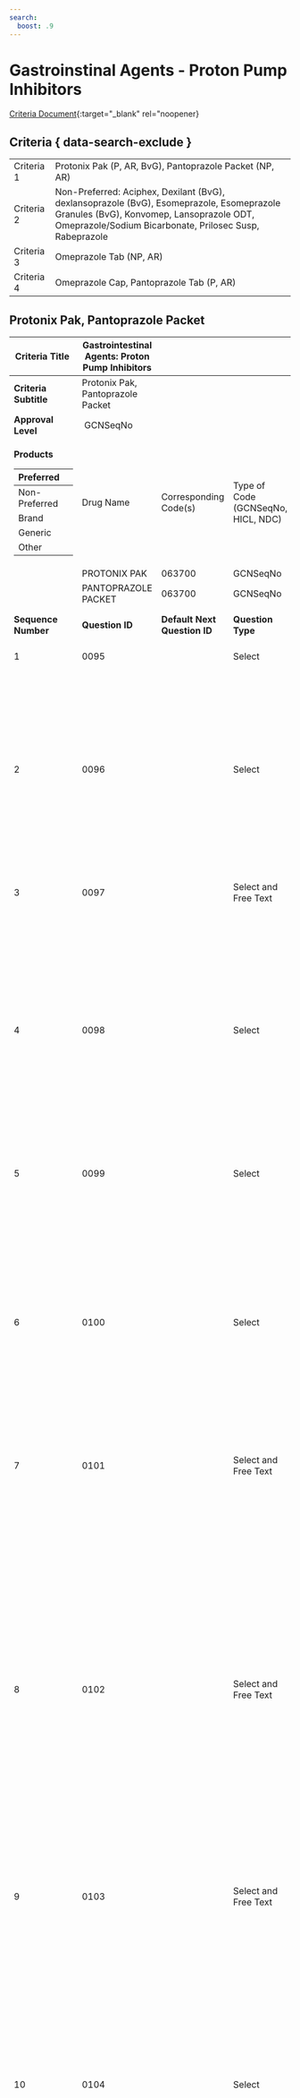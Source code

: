 ```yaml
---
search:
  boost: .9
---
```


# Gastroinstinal Agents - Proton Pump Inhibitors

[Criteria Document](https://mygainwell-my.sharepoint.com/:w:/g/personal/kaelyn_dobbins_gainwelltechnologies_com/EablvZtd5N9Fl1gDbh_BylkBmwQedxmb3nWTHFREOafmCA?e=Mu2UNp){:target="_blank" rel="noopener}

## Criteria { data-search-exclude }

|||
| ---------- | ----------------------------------------------------------------------------------------------------------------------------------------------------------------------------------------------- |
| Criteria 1 | Protonix Pak (P, AR, BvG), Pantoprazole Packet (NP, AR)                                                                                                                                         |
| Criteria 2 | Non-Preferred: Aciphex, Dexilant (BvG), dexlansoprazole (BvG), Esomeprazole, Esomeprazole Granules (BvG), Konvomep, Lansoprazole ODT, Omeprazole/Sodium Bicarbonate, Prilosec Susp, Rabeprazole |
| Criteria 3 | Omeprazole Tab (NP, AR)                                                                                                                                                                         |
| Criteria 4 | Omeprazole Cap, Pantoprazole Tab (P, AR)                                                                                                                                                        |

## Protonix Pak, Pantoprazole Packet

<table>
<thead>
<tr class="header">
<th><strong>Criteria Title</strong> </th>
<th>Gastrointestinal Agents: Proton Pump Inhibitors</th>
<th></th>
<th></th>
<th></th>
<th></th>
<th></th>
</tr>
</thead>
<tbody>
<tr class="odd">
<td><strong>Criteria Subtitle</strong> </td>
<td>Protonix Pak, Pantoprazole Packet</td>
<td></td>
<td></td>
<td></td>
<td></td>
<td></td>
</tr>
<tr class="even">
<td><strong>Approval Level</strong> </td>
<td> GCNSeqNo</td>
<td></td>
<td></td>
<td></td>
<td></td>
<td></td>
</tr>
<tr class="odd">
<td><p><strong>Products </strong> </p>
<table>
<thead>
<tr class="header">
<th>Preferred</th>
<th></th>
</tr>
</thead>
<tbody>
<tr class="odd">
<td>Non-Preferred</td>
<td></td>
</tr>
<tr class="even">
<td>Brand</td>
<td></td>
</tr>
<tr class="odd">
<td>Generic</td>
<td></td>
</tr>
<tr class="even">
<td>Other</td>
<td></td>
</tr>
</tbody>
</table></td>
<td>Drug Name  </td>
<td>Corresponding Code(s) </td>
<td>Type of Code (GCNSeqNo, HICL, NDC) </td>
<td></td>
<td></td>
<td></td>
</tr>
<tr class="even">
<td></td>
<td>PROTONIX PAK</td>
<td>063700</td>
<td>GCNSeqNo</td>
<td></td>
<td></td>
<td></td>
</tr>
<tr class="odd">
<td></td>
<td>PANTOPRAZOLE PACKET</td>
<td>063700</td>
<td>GCNSeqNo</td>
<td></td>
<td></td>
<td></td>
</tr>
<tr class="even">
<td><strong>Sequence Number</strong></td>
<td><strong>Question ID</strong></td>
<td><strong>Default Next Question ID</strong></td>
<td><strong>Question Type</strong></td>
<td><strong>Question Text</strong></td>
<td><strong>Choice Text</strong></td>
<td><strong>Next Question ID</strong></td>
</tr>
<tr class="odd">
<td>1</td>
<td>0095</td>
<td></td>
<td>Select</td>
<td>What product is being requested?</td>
<td>Brand Protonix Pak</td>
<td>0096</td>
</tr>
<tr class="even">
<td></td>
<td></td>
<td></td>
<td></td>
<td></td>
<td>Generic pantoprazole packet</td>
<td>0098</td>
</tr>
<tr class="odd">
<td></td>
<td></td>
<td></td>
<td></td>
<td></td>
<td>Other</td>
<td>1235</td>
</tr>
<tr class="even">
<td>2</td>
<td>0096</td>
<td></td>
<td>Select</td>
<td><p>Is the patient 6 years and older?</p>
<p>Please note: a PA is only required for patients 6 years and older.</p></td>
<td>Y</td>
<td>0097</td>
</tr>
<tr class="odd">
<td></td>
<td></td>
<td></td>
<td></td>
<td></td>
<td>N</td>
<td>1237</td>
</tr>
<tr class="even">
<td>3</td>
<td>0097</td>
<td></td>
<td>Select and Free Text</td>
<td><p>Is the patient unable to swallow a tablet and/or capsule formulation?</p>
<p>If yes, please submit documentation.</p></td>
<td>Y</td>
<td>END (Approve x 180 days)</td>
</tr>
<tr class="odd">
<td></td>
<td></td>
<td></td>
<td></td>
<td></td>
<td>N</td>
<td>1235</td>
</tr>
<tr class="even">
<td>4</td>
<td>0098</td>
<td></td>
<td>Select</td>
<td>Was the drug initiated in the hospital for the treatment of a condition such as a GI bleed or the presence of a gastrostomy and/or jejunostomy (G, GJ, J-tube)?</td>
<td>Y</td>
<td>END (Approve x 180 days)</td>
</tr>
<tr class="odd">
<td></td>
<td></td>
<td></td>
<td></td>
<td></td>
<td>N</td>
<td>0099</td>
</tr>
<tr class="even">
<td>5</td>
<td>0099</td>
<td></td>
<td>Select</td>
<td><p>Is the patient new to therapy (initial authorization request) or continuing therapy (re-authorization request)? </p>
<p> </p></td>
<td>New Start (initial authorization request</td>
<td>0100</td>
</tr>
<tr class="odd">
<td></td>
<td></td>
<td></td>
<td></td>
<td></td>
<td>Continuation (re-authorization request) </td>
<td>1234</td>
</tr>
<tr class="even">
<td>6</td>
<td>0100</td>
<td></td>
<td>Select</td>
<td>Is this request being prescribed in accordance with Food and Drug Administration (FDA) approved labeling?</td>
<td>Y</td>
<td>0101</td>
</tr>
<tr class="odd">
<td></td>
<td></td>
<td></td>
<td></td>
<td></td>
<td>N</td>
<td>1235</td>
</tr>
<tr class="even">
<td>7</td>
<td>0101</td>
<td></td>
<td>Select and Free Text</td>
<td><p>Has the patient had an inadequate clinical response of at least <span class="underline">30 days</span> with at least <span class="underline">two preferred</span> drugs?</p>
<p>If yes, please submit the medication trials and dates.</p></td>
<td>Y</td>
<td>0103</td>
</tr>
<tr class="odd">
<td></td>
<td></td>
<td></td>
<td></td>
<td></td>
<td>N</td>
<td>0102</td>
</tr>
<tr class="even">
<td>8</td>
<td>0102</td>
<td></td>
<td>Select and Free Text</td>
<td><p>Has the provider submitted documentation of medical necessity beyond convenience for why the patient cannot be changed to a preferred drug (i.e., allergies, drug-drug interactions, contraindications, or intolerances)?</p>
<p>If yes, please submit the medication name and reason for inability to use.</p></td>
<td>Y</td>
<td>0103</td>
</tr>
<tr class="odd">
<td></td>
<td></td>
<td></td>
<td></td>
<td></td>
<td>N</td>
<td>1236</td>
</tr>
<tr class="even">
<td>9</td>
<td>0103</td>
<td></td>
<td>Select and Free Text</td>
<td><p>Has the brand medication been attempted and failed or is the brand medication contraindicated? </p>
<p>If yes, please submit documentation.</p></td>
<td>Y</td>
<td>0104</td>
</tr>
<tr class="odd">
<td></td>
<td></td>
<td></td>
<td></td>
<td></td>
<td>N</td>
<td>1235</td>
</tr>
<tr class="even">
<td>10</td>
<td>0104</td>
<td></td>
<td>Select</td>
<td><p>Is the request for any of the following:</p>
<p>1) a nonsolid oral dosage formulation</p>
<p>2) a non-preferred extended release formulation</p>
<p>3) a non-preferred brand name that has a preferred generic product</p></td>
<td>Y</td>
<td>0105</td>
</tr>
<tr class="odd">
<td></td>
<td></td>
<td></td>
<td></td>
<td></td>
<td>N</td>
<td>0106</td>
</tr>
<tr class="even">
<td>11</td>
<td>0105</td>
<td></td>
<td>Select and Free Text</td>
<td>Has the provider submitted documentation of medical necessity for the requested product (i.e. medical reasons for why the patient cannot be changed to a solid oral dosage formulation, inadequate clinical response with a product’s immediate release formulation, or inadequate clinical response or allergy of two or more generic labelers)?</td>
<td>Y</td>
<td>0106</td>
</tr>
<tr class="odd">
<td></td>
<td></td>
<td></td>
<td></td>
<td></td>
<td>N</td>
<td>1235</td>
</tr>
<tr class="even">
<td>12</td>
<td>0106</td>
<td></td>
<td>Select</td>
<td>Is the patient 6 years and older?</td>
<td>Y</td>
<td>0107</td>
</tr>
<tr class="odd">
<td></td>
<td></td>
<td></td>
<td></td>
<td></td>
<td>N</td>
<td>1001</td>
</tr>
<tr class="even">
<td>13</td>
<td>0107</td>
<td></td>
<td>Select and Free Text</td>
<td><p>Is the patient unable to swallow a tablet and/or capsule formulation?</p>
<p>If yes, please submit documentation.</p></td>
<td>Y</td>
<td>1001</td>
</tr>
<tr class="odd">
<td></td>
<td></td>
<td></td>
<td></td>
<td></td>
<td>N</td>
<td>1235</td>
</tr>
<tr class="even">
<td>14</td>
<td>1001</td>
<td></td>
<td>Select  </td>
<td><p>Is the request for once daily or twice daily dosing?</p>
<p>     </p></td>
<td>Once Daily Dosing</td>
<td>END (Pending Manual Review)</td>
</tr>
<tr class="odd">
<td></td>
<td></td>
<td></td>
<td></td>
<td></td>
<td>Twice Daily Dosing</td>
<td>1002</td>
</tr>
<tr class="even">
<td></td>
<td></td>
<td></td>
<td></td>
<td></td>
<td>Other</td>
<td>1235</td>
</tr>
<tr class="odd">
<td>15</td>
<td>1002</td>
<td></td>
<td>Select</td>
<td>Does the patient have a diagnosis of H. Pylori?</td>
<td>Y</td>
<td>1003</td>
</tr>
<tr class="even">
<td></td>
<td></td>
<td></td>
<td></td>
<td></td>
<td>N</td>
<td>1004</td>
</tr>
<tr class="odd">
<td>16</td>
<td>1003</td>
<td></td>
<td>Select and Free Text</td>
<td><p>Has the provider submitted documentation of the H. Pylori diagnosis?</p>
<p>If yes, please submit documentation.</p></td>
<td>Y</td>
<td>END (Pending Manual Review)</td>
</tr>
<tr class="even">
<td></td>
<td></td>
<td></td>
<td></td>
<td></td>
<td>N</td>
<td>1235</td>
</tr>
<tr class="odd">
<td>17</td>
<td>1004</td>
<td></td>
<td>Select</td>
<td>What is the patient’s diagnosis?</td>
<td>Carcinoma of GI Tract</td>
<td>1005</td>
</tr>
<tr class="even">
<td></td>
<td></td>
<td></td>
<td></td>
<td></td>
<td>COPD</td>
<td>1005</td>
</tr>
<tr class="odd">
<td></td>
<td></td>
<td></td>
<td></td>
<td></td>
<td>Crest Syndrome</td>
<td>1005</td>
</tr>
<tr class="even">
<td></td>
<td></td>
<td></td>
<td></td>
<td></td>
<td>Dyspepsia</td>
<td>1005</td>
</tr>
<tr class="odd">
<td></td>
<td></td>
<td></td>
<td></td>
<td></td>
<td>Esophageal Varices</td>
<td>1005</td>
</tr>
<tr class="even">
<td></td>
<td></td>
<td></td>
<td></td>
<td></td>
<td>Gastritis</td>
<td>1005</td>
</tr>
<tr class="odd">
<td></td>
<td></td>
<td></td>
<td></td>
<td></td>
<td>Gastroparesis</td>
<td>1005</td>
</tr>
<tr class="even">
<td></td>
<td></td>
<td></td>
<td></td>
<td></td>
<td>Scleroderma</td>
<td>1005</td>
</tr>
<tr class="odd">
<td></td>
<td></td>
<td></td>
<td></td>
<td></td>
<td>Symptomatic uncomplicated Barret’s Esophagus</td>
<td>1005</td>
</tr>
<tr class="even">
<td></td>
<td></td>
<td></td>
<td></td>
<td></td>
<td>Systemic Mastocytosis</td>
<td>1005</td>
</tr>
<tr class="odd">
<td></td>
<td></td>
<td></td>
<td></td>
<td></td>
<td>Zollinger Ellison Syndrome</td>
<td>1005</td>
</tr>
<tr class="even">
<td></td>
<td></td>
<td></td>
<td></td>
<td></td>
<td>Other</td>
<td>1005</td>
</tr>
<tr class="odd">
<td>18</td>
<td>1005</td>
<td></td>
<td>Select and Free Text</td>
<td><p>Has the provider submitted documentation of the patient’s diagnosis?</p>
<p>If yes, please submit documentation.</p></td>
<td>Y</td>
<td>1006</td>
</tr>
<tr class="even">
<td></td>
<td></td>
<td></td>
<td></td>
<td></td>
<td>N</td>
<td>1235</td>
</tr>
<tr class="odd">
<td>19</td>
<td>1006</td>
<td></td>
<td>Select and Free Text</td>
<td><p>Has the patient failed once daily dosing of the requested drug?</p>
<p>If yes, please submit documentation.</p></td>
<td>Y</td>
<td>END (Pending Manual Review)</td>
</tr>
<tr class="even">
<td></td>
<td></td>
<td></td>
<td></td>
<td></td>
<td>N</td>
<td>1235</td>
</tr>
<tr class="odd">
<td>20</td>
<td>1234</td>
<td></td>
<td>Select and Free Text</td>
<td>Has the provider submitted documentation of the patient’s clinical response to treatment and ongoing safety monitoring?</td>
<td>Y</td>
<td>END (Pending Manual Review)</td>
</tr>
<tr class="even">
<td></td>
<td></td>
<td></td>
<td></td>
<td></td>
<td>N</td>
<td>1235</td>
</tr>
<tr class="odd">
<td>21</td>
<td>1235</td>
<td></td>
<td>Free Text</td>
<td>Please provide the rationale for the medication being requested.</td>
<td>END (Pending Manual Review)</td>
<td></td>
</tr>
<tr class="even">
<td>22</td>
<td>1236</td>
<td></td>
<td>Free Text</td>
<td>Please explain the reason(s) why the patient is unable to use medications not requiring prior approval.</td>
<td>END (Pending Manual Review)</td>
<td></td>
</tr>
<tr class="odd">
<td>23</td>
<td>1237</td>
<td></td>
<td>Free Text</td>
<td>A PA is not required for those younger than 6 years of age.</td>
<td>END (Pending Manual Review)</td>
<td></td>
</tr>
</tbody>
</table>

LENGTH OF AUTHORIZATIONS: Dependent on diagnosis

|||
| ------------------ | --------- |
| **Last Approved ** | 8/11/2023 |
| **Other**          |           |

## Non-Preferred Products

<table>
<thead>
<tr class="header">
<th><strong>Criteria Title</strong> </th>
<th>Gastrointestinal Agents: Proton Pump Inhibitors</th>
<th></th>
<th></th>
<th></th>
<th></th>
<th></th>
</tr>
</thead>
<tbody>
<tr class="odd">
<td><strong>Criteria Subtitle</strong> </td>
<td>Non-Preferred Products</td>
<td></td>
<td></td>
<td></td>
<td></td>
<td></td>
</tr>
<tr class="even">
<td><strong>Approval Level</strong> </td>
<td> GCNSeqNo</td>
<td></td>
<td></td>
<td></td>
<td></td>
<td></td>
</tr>
<tr class="odd">
<td><p><strong>Products </strong> </p>
<table>
<thead>
<tr class="header">
<th>Preferred</th>
<th></th>
</tr>
</thead>
<tbody>
<tr class="odd">
<td>Non-Preferred</td>
<td>X</td>
</tr>
<tr class="even">
<td>Brand</td>
<td></td>
</tr>
<tr class="odd">
<td>Generic</td>
<td></td>
</tr>
<tr class="even">
<td>Other</td>
<td></td>
</tr>
</tbody>
</table></td>
<td>Drug Name  </td>
<td>Corresponding Code(s) </td>
<td>Type of Code (GCNSeqNo, HICL, NDC) </td>
<td></td>
<td></td>
<td></td>
</tr>
<tr class="even">
<td></td>
<td>ACIPHEX</td>
<td>040941</td>
<td>GCNSeqNo</td>
<td></td>
<td></td>
<td></td>
</tr>
<tr class="odd">
<td></td>
<td>DEXILANT</td>
<td>064793</td>
<td>GCNSeqNo</td>
<td></td>
<td></td>
<td></td>
</tr>
<tr class="even">
<td></td>
<td>DEXILANT</td>
<td>064794</td>
<td>GCNSeqNo</td>
<td></td>
<td></td>
<td></td>
</tr>
<tr class="odd">
<td></td>
<td>DEXLANSOPRAZOLE DR 30 MG CAP</td>
<td>064793</td>
<td>GCNSeqNo</td>
<td></td>
<td></td>
<td></td>
</tr>
<tr class="even">
<td></td>
<td>DEXLANSOPRAZOLE DR 60 MG CAP</td>
<td>064794</td>
<td>GCNSeqNo</td>
<td></td>
<td></td>
<td></td>
</tr>
<tr class="odd">
<td></td>
<td>ESOMPERAZOLE</td>
<td>046649</td>
<td>GCNSeqNo</td>
<td></td>
<td></td>
<td></td>
</tr>
<tr class="even">
<td></td>
<td>ESOMEPRAZOLE</td>
<td>047525</td>
<td>GCNSeqNo</td>
<td></td>
<td></td>
<td></td>
</tr>
<tr class="odd">
<td></td>
<td>ESOMEPRAZOLE</td>
<td>047526</td>
<td>GCNSeqNo</td>
<td></td>
<td></td>
<td></td>
</tr>
<tr class="even">
<td></td>
<td>ESOMEPRAZOLE GRANULES</td>
<td>062245</td>
<td>GCNSeqNo</td>
<td></td>
<td></td>
<td></td>
</tr>
<tr class="odd">
<td></td>
<td>ESOMEPRAZOLE GRANULES</td>
<td>062246</td>
<td>GCNSeqNo</td>
<td></td>
<td></td>
<td></td>
</tr>
<tr class="even">
<td></td>
<td>ESOMEPRAZOLE GRANULES</td>
<td>063668</td>
<td>GCNSeqNo</td>
<td></td>
<td></td>
<td></td>
</tr>
<tr class="odd">
<td></td>
<td>KONVOMEP</td>
<td>083784</td>
<td>GCNSeqNo</td>
<td></td>
<td></td>
<td></td>
</tr>
<tr class="even">
<td></td>
<td>LANSOPRAZOLE ODT</td>
<td>051653</td>
<td>GCNSeqNo</td>
<td></td>
<td></td>
<td></td>
</tr>
<tr class="odd">
<td></td>
<td>LANSOPRAZOLE ODT</td>
<td>051654</td>
<td>GCNSeqNo</td>
<td></td>
<td></td>
<td></td>
</tr>
<tr class="even">
<td></td>
<td>OMEPRAZOLE/SODIUM BICARBONATE</td>
<td>060471</td>
<td>GCNSeqNo</td>
<td></td>
<td></td>
<td></td>
</tr>
<tr class="odd">
<td></td>
<td>OMEPRAZOLE/SODIUM BICARBONATE</td>
<td>060472</td>
<td>GCNSeqNo</td>
<td></td>
<td></td>
<td></td>
</tr>
<tr class="even">
<td></td>
<td>OMEPRAZOLE/SODIUM BICARBONATE</td>
<td>060473</td>
<td>GCNSeqNo</td>
<td></td>
<td></td>
<td></td>
</tr>
<tr class="odd">
<td></td>
<td>OMEPRAZOLE/SODIUM BICARBONATE</td>
<td>060474</td>
<td>GCNSeqNo</td>
<td></td>
<td></td>
<td></td>
</tr>
<tr class="even">
<td></td>
<td>PRILOSEC SUSP</td>
<td>064774</td>
<td>GCNSeqNo</td>
<td></td>
<td></td>
<td></td>
</tr>
<tr class="odd">
<td></td>
<td>PRILOSEC SUSP</td>
<td>064775</td>
<td>GCNSeqNo</td>
<td></td>
<td></td>
<td></td>
</tr>
<tr class="even">
<td></td>
<td>RABEPRAZOLE</td>
<td>040941</td>
<td>GCNSeqNo</td>
<td></td>
<td></td>
<td></td>
</tr>
<tr class="odd">
<td><strong>Sequence Number</strong></td>
<td><strong>Question ID</strong></td>
<td><strong>Default Next Question ID</strong></td>
<td><strong>Question Type</strong></td>
<td><strong>Question Text</strong></td>
<td><strong>Choice Text</strong></td>
<td><strong>Next Question ID</strong></td>
</tr>
<tr class="even">
<td>1</td>
<td>0098</td>
<td></td>
<td>Select</td>
<td>Was the drug being requested initiated in the hospital for the treatment of a condition such as a GI bleed or the presence of a gastrostomy and/or jejunostomy (G, GJ, J-tube)?</td>
<td>Y</td>
<td>END (Approve x 180 days)</td>
</tr>
<tr class="odd">
<td></td>
<td></td>
<td></td>
<td></td>
<td></td>
<td>N</td>
<td>0099</td>
</tr>
<tr class="even">
<td>2</td>
<td>0099</td>
<td></td>
<td>Select</td>
<td><p>Is the patient new to therapy (initial authorization request) or continuing therapy (re-authorization request)? </p>
<p> </p></td>
<td>New Start (initial authorization request</td>
<td>0100</td>
</tr>
<tr class="odd">
<td></td>
<td></td>
<td></td>
<td></td>
<td></td>
<td>Continuation (re-authorization request) </td>
<td>1234</td>
</tr>
<tr class="even">
<td>3</td>
<td>0100</td>
<td></td>
<td>Select</td>
<td>Is this request being prescribed in accordance with Food and Drug Administration (FDA) approved labeling?</td>
<td>Y</td>
<td>0101</td>
</tr>
<tr class="odd">
<td></td>
<td></td>
<td></td>
<td></td>
<td></td>
<td>N</td>
<td>1235</td>
</tr>
<tr class="even">
<td>4</td>
<td>0101</td>
<td></td>
<td>Select and Free Text</td>
<td><p>Has the patient had an inadequate clinical response of at least <span class="underline">30 days</span> with at least <span class="underline">two preferred</span> drugs?</p>
<p>If yes, please submit the medication trials and dates.</p></td>
<td>Y</td>
<td>0103</td>
</tr>
<tr class="odd">
<td></td>
<td></td>
<td></td>
<td></td>
<td></td>
<td>N</td>
<td>0102</td>
</tr>
<tr class="even">
<td>5</td>
<td>0102</td>
<td></td>
<td>Select and Free Text</td>
<td><p>Has the provider submitted documentation of medical necessity beyond convenience for why the patient cannot be changed to a preferred drug (i.e., allergies, drug-drug interactions, contraindications, or intolerances)?</p>
<p>If yes, please submit the medication name and reason for inability to use.</p></td>
<td>Y</td>
<td>0103</td>
</tr>
<tr class="odd">
<td></td>
<td></td>
<td></td>
<td></td>
<td></td>
<td>N</td>
<td>1236</td>
</tr>
<tr class="even">
<td>6</td>
<td>0103</td>
<td></td>
<td>Select</td>
<td><p>Is the request for any of the following:</p>
<p>1) a nonsolid oral dosage formulation</p>
<p>2) a non-preferred extended release formulation</p>
<p>3) a non-preferred brand name that has a preferred generic product</p></td>
<td>Y</td>
<td>0104</td>
</tr>
<tr class="odd">
<td></td>
<td></td>
<td></td>
<td></td>
<td></td>
<td>N</td>
<td>0105</td>
</tr>
<tr class="even">
<td>7</td>
<td>0104</td>
<td></td>
<td>Select and Free Text</td>
<td>Has the provider submitted documentation of medical necessity for the requested product (i.e. medical reasons for why the patient cannot be changed to a solid oral dosage formulation, inadequate clinical response with a product’s immediate release formulation, or inadequate clinical response or allergy of two or more generic labelers)?</td>
<td>Y</td>
<td>0105</td>
</tr>
<tr class="odd">
<td></td>
<td></td>
<td></td>
<td></td>
<td></td>
<td>N</td>
<td>1235</td>
</tr>
<tr class="even">
<td>8</td>
<td>0105</td>
<td></td>
<td>Select</td>
<td><p>Is the request for any of the following products:</p>
<p>Brand Dexilant, generic dexlansoprazole, or generic esomeprazole granules?</p></td>
<td>Y</td>
<td>0106</td>
</tr>
<tr class="odd">
<td></td>
<td></td>
<td></td>
<td></td>
<td></td>
<td>N</td>
<td>1001</td>
</tr>
<tr class="even">
<td>9</td>
<td>0106</td>
<td></td>
<td>Select</td>
<td>Which drug is being requested?</td>
<td>Brand Dexilant</td>
<td>1001</td>
</tr>
<tr class="odd">
<td></td>
<td></td>
<td></td>
<td></td>
<td></td>
<td>Generic dexlansoprazole</td>
<td>0107</td>
</tr>
<tr class="even">
<td></td>
<td></td>
<td></td>
<td></td>
<td></td>
<td>Generic esomeprazole granules</td>
<td>0107</td>
</tr>
<tr class="odd">
<td></td>
<td></td>
<td></td>
<td></td>
<td></td>
<td>Other</td>
<td>1235</td>
</tr>
<tr class="even">
<td>10</td>
<td>0107</td>
<td></td>
<td>Select and Free Text</td>
<td><p>Has the brand medication been attempted and failed or is the brand medication contraindicated? </p>
<p>If yes, please submit documentation.</p></td>
<td>Y</td>
<td>1001</td>
</tr>
<tr class="odd">
<td></td>
<td></td>
<td></td>
<td></td>
<td></td>
<td>N</td>
<td>1235</td>
</tr>
<tr class="even">
<td>11</td>
<td>1001</td>
<td></td>
<td>Select  </td>
<td><p>Is the request for once daily or twice daily dosing?</p>
<p>     </p></td>
<td>Once Daily Dosing</td>
<td>END (Approve x 180 days)</td>
</tr>
<tr class="odd">
<td></td>
<td></td>
<td></td>
<td></td>
<td></td>
<td>Twice Daily Dosing</td>
<td>1002</td>
</tr>
<tr class="even">
<td></td>
<td></td>
<td></td>
<td></td>
<td></td>
<td>Other</td>
<td>1235</td>
</tr>
<tr class="odd">
<td>12</td>
<td>1002</td>
<td></td>
<td>Select</td>
<td>Does the patient have a diagnosis of H. Pylori?</td>
<td>Y</td>
<td>1003</td>
</tr>
<tr class="even">
<td></td>
<td></td>
<td></td>
<td></td>
<td></td>
<td>N</td>
<td>1004</td>
</tr>
<tr class="odd">
<td>13</td>
<td>1003</td>
<td></td>
<td>Select and Free Text</td>
<td><p>Has the provider submitted documentation of the H. Pylori diagnosis?</p>
<p>If yes, please submit documentation.</p></td>
<td>Y</td>
<td>END (Pending Manual Review)</td>
</tr>
<tr class="even">
<td></td>
<td></td>
<td></td>
<td></td>
<td></td>
<td>N</td>
<td>1235</td>
</tr>
<tr class="odd">
<td>14</td>
<td>1004</td>
<td></td>
<td>Select</td>
<td>What is the patient’s diagnosis?</td>
<td>Carcinoma of GI Tract</td>
<td>1005</td>
</tr>
<tr class="even">
<td></td>
<td></td>
<td></td>
<td></td>
<td></td>
<td>COPD</td>
<td>1005</td>
</tr>
<tr class="odd">
<td></td>
<td></td>
<td></td>
<td></td>
<td></td>
<td>Crest Syndrome</td>
<td>1005</td>
</tr>
<tr class="even">
<td></td>
<td></td>
<td></td>
<td></td>
<td></td>
<td>Dyspepsia</td>
<td>1005</td>
</tr>
<tr class="odd">
<td></td>
<td></td>
<td></td>
<td></td>
<td></td>
<td>Esophageal Varices</td>
<td>1005</td>
</tr>
<tr class="even">
<td></td>
<td></td>
<td></td>
<td></td>
<td></td>
<td>Gastritis</td>
<td>1005</td>
</tr>
<tr class="odd">
<td></td>
<td></td>
<td></td>
<td></td>
<td></td>
<td>Gastroparesis</td>
<td>1005</td>
</tr>
<tr class="even">
<td></td>
<td></td>
<td></td>
<td></td>
<td></td>
<td>Scleroderma</td>
<td>1005</td>
</tr>
<tr class="odd">
<td></td>
<td></td>
<td></td>
<td></td>
<td></td>
<td>Symptomatic uncomplicated Barret’s Esophagus</td>
<td>1005</td>
</tr>
<tr class="even">
<td></td>
<td></td>
<td></td>
<td></td>
<td></td>
<td>Systemic Mastocytosis</td>
<td>1005</td>
</tr>
<tr class="odd">
<td></td>
<td></td>
<td></td>
<td></td>
<td></td>
<td>Zollinger Ellison Syndrome</td>
<td>1005</td>
</tr>
<tr class="even">
<td></td>
<td></td>
<td></td>
<td></td>
<td></td>
<td>Other</td>
<td>1005</td>
</tr>
<tr class="odd">
<td>15</td>
<td>1005</td>
<td></td>
<td>Select and Free Text</td>
<td><p>Has the provider submitted documentation of the patient’s diagnosis?</p>
<p>If yes, please submit documentation.</p></td>
<td>Y</td>
<td>1006</td>
</tr>
<tr class="even">
<td></td>
<td></td>
<td></td>
<td></td>
<td></td>
<td>N</td>
<td>1235</td>
</tr>
<tr class="odd">
<td>16</td>
<td>1006</td>
<td></td>
<td>Select and Free Text</td>
<td><p>Has the patient failed once daily dosing of the requested drug?</p>
<p>If yes, please submit documentation.</p></td>
<td>Y</td>
<td>END (Pending Manual Review)</td>
</tr>
<tr class="even">
<td></td>
<td></td>
<td></td>
<td></td>
<td></td>
<td>N</td>
<td>1235</td>
</tr>
<tr class="odd">
<td>17</td>
<td>1234</td>
<td></td>
<td>Select and Free Text</td>
<td>Has the provider submitted documentation of the patient’s clinical response to treatment and ongoing safety monitoring?</td>
<td>Y</td>
<td>END (Pending Manual Review)</td>
</tr>
<tr class="even">
<td></td>
<td></td>
<td></td>
<td></td>
<td></td>
<td>N</td>
<td>1235</td>
</tr>
<tr class="odd">
<td>18</td>
<td>1235</td>
<td></td>
<td>Free Text</td>
<td>Please provide the rationale for the medication being requested.</td>
<td>END (Pending Manual Review)</td>
<td></td>
</tr>
<tr class="even">
<td>19</td>
<td>1236</td>
<td></td>
<td>Free Text</td>
<td>Please explain the reason(s) why the patient is unable to use medications not requiring prior approval.</td>
<td>END (Pending Manual Review)</td>
<td></td>
</tr>
</tbody>
</table>

LENGTH OF AUTHORIZATIONS: Dependent on diagnosis

|||
| ------------------ | --------- |
| **Last Approved ** | 8/11/2023 |
| **Other**          |           |

## Omeprazole Tab

<table>
<thead>
<tr class="header">
<th><strong>Criteria Title</strong> </th>
<th>Gastrointestinal Agents: Proton Pump Inhibitors</th>
<th></th>
<th></th>
<th></th>
<th></th>
<th></th>
</tr>
</thead>
<tbody>
<tr class="odd">
<td><strong>Criteria Subtitle</strong> </td>
<td>Omeprazole Tab</td>
<td></td>
<td></td>
<td></td>
<td></td>
<td></td>
</tr>
<tr class="even">
<td><strong>Approval Level</strong> </td>
<td> GCNSeqNo</td>
<td></td>
<td></td>
<td></td>
<td></td>
<td></td>
</tr>
<tr class="odd">
<td><p><strong>Products </strong> </p>
<table>
<thead>
<tr class="header">
<th>Preferred</th>
<th></th>
</tr>
</thead>
<tbody>
<tr class="odd">
<td>Non-Preferred</td>
<td>X</td>
</tr>
<tr class="even">
<td>Brand</td>
<td></td>
</tr>
<tr class="odd">
<td>Generic</td>
<td></td>
</tr>
<tr class="even">
<td>Other</td>
<td></td>
</tr>
</tbody>
</table></td>
<td>Drug Name  </td>
<td>Corresponding Code(s) </td>
<td>Type of Code (GCNSeqNo, HICL, NDC) </td>
<td></td>
<td></td>
<td></td>
</tr>
<tr class="even">
<td></td>
<td>OMEPRAZOLE TAB</td>
<td>054334</td>
<td>GCNSeqNo</td>
<td></td>
<td></td>
<td></td>
</tr>
<tr class="odd">
<td></td>
<td>OMEPRAZOLE TAB</td>
<td>025703</td>
<td>GCNSeqNo</td>
<td></td>
<td></td>
<td></td>
</tr>
<tr class="even">
<td><strong>Sequence Number</strong></td>
<td><strong>Question ID</strong></td>
<td><strong>Default Next Question ID</strong></td>
<td><strong>Question Type</strong></td>
<td><strong>Question Text</strong></td>
<td><strong>Choice Text</strong></td>
<td><strong>Next Question ID</strong></td>
</tr>
<tr class="odd">
<td>1</td>
<td>0098</td>
<td></td>
<td>Select</td>
<td>Was the drug being requested initiated in the hospital for the treatment of a condition such as a GI bleed or the presence of a gastrostomy and/or jejunostomy (G, GJ, J-tube)?</td>
<td>Y</td>
<td>END (Approve x 180 days)</td>
</tr>
<tr class="even">
<td></td>
<td></td>
<td></td>
<td></td>
<td></td>
<td>N</td>
<td>0099</td>
</tr>
<tr class="odd">
<td>2</td>
<td>0099</td>
<td></td>
<td>Select</td>
<td><p>Is the patient new to therapy (initial authorization request) or continuing therapy (re-authorization request)? </p>
<p> </p></td>
<td>New Start (initial authorization request)</td>
<td>0100</td>
</tr>
<tr class="even">
<td></td>
<td></td>
<td></td>
<td></td>
<td></td>
<td>Continuation (re-authorization request) </td>
<td>1234</td>
</tr>
<tr class="odd">
<td>3</td>
<td>0100</td>
<td></td>
<td>Select</td>
<td>Is this request being prescribed in accordance with Food and Drug Administration (FDA) approved labeling?</td>
<td>Y</td>
<td>0101</td>
</tr>
<tr class="even">
<td></td>
<td></td>
<td></td>
<td></td>
<td></td>
<td>N</td>
<td>1235</td>
</tr>
<tr class="odd">
<td>4</td>
<td>0101</td>
<td></td>
<td>Select and Free Text</td>
<td><p>Has the patient had an inadequate clinical response of at least <span class="underline">30 days</span> with at least <span class="underline">two preferred</span> drugs?</p>
<p>If yes, please submit the medication trials and dates.</p></td>
<td>Y</td>
<td>0103</td>
</tr>
<tr class="even">
<td></td>
<td></td>
<td></td>
<td></td>
<td></td>
<td>N</td>
<td>0102</td>
</tr>
<tr class="odd">
<td>5</td>
<td>0102</td>
<td></td>
<td>Select and Free Text</td>
<td><p>Has the provider submitted documentation of medical necessity beyond convenience for why the patient cannot be changed to a preferred drug (i.e., allergies, drug-drug interactions, contraindications, or intolerances)?</p>
<p>If yes, please submit the medication name and reason for inability to use.</p></td>
<td>Y</td>
<td>0103</td>
</tr>
<tr class="even">
<td></td>
<td></td>
<td></td>
<td></td>
<td></td>
<td>N</td>
<td>1236</td>
</tr>
<tr class="odd">
<td>6</td>
<td>0103</td>
<td></td>
<td>Select</td>
<td><p>Is the request for any of the following:</p>
<p>1) a nonsolid oral dosage formulation</p>
<p>2) a non-preferred extended release formulation</p>
<p>3) a non-preferred brand name that has a preferred generic product</p></td>
<td>Y</td>
<td>0104</td>
</tr>
<tr class="even">
<td></td>
<td></td>
<td></td>
<td></td>
<td></td>
<td>N</td>
<td>1000</td>
</tr>
<tr class="odd">
<td>7</td>
<td>0104</td>
<td></td>
<td>Select and Free Text</td>
<td>Has the provider submitted documentation of medical necessity for the requested product (i.e. medical reasons for why the patient cannot be changed to a solid oral dosage formulation, inadequate clinical response with a product’s immediate release formulation, or inadequate clinical response or allergy of two or more generic labelers)?</td>
<td>Y</td>
<td>1000</td>
</tr>
<tr class="even">
<td></td>
<td></td>
<td></td>
<td></td>
<td></td>
<td>N</td>
<td>1235</td>
</tr>
<tr class="odd">
<td>8</td>
<td>1000</td>
<td></td>
<td>Select  </td>
<td><p>Is the patient 21 years and older?</p>
<p>   </p></td>
<td>Y</td>
<td>1001</td>
</tr>
<tr class="even">
<td></td>
<td></td>
<td></td>
<td></td>
<td></td>
<td>N</td>
<td>END (Approve x 180 days)</td>
</tr>
<tr class="odd">
<td>9</td>
<td>1001</td>
<td></td>
<td>Select  </td>
<td><p>Is the request for once daily or twice daily dosing?</p>
<p>     </p></td>
<td>Once Daily Dosing</td>
<td>END (Approve x 180 days)</td>
</tr>
<tr class="even">
<td></td>
<td></td>
<td></td>
<td></td>
<td></td>
<td>Twice Daily Dosing</td>
<td>1002</td>
</tr>
<tr class="odd">
<td></td>
<td></td>
<td></td>
<td></td>
<td></td>
<td>Other</td>
<td>1235</td>
</tr>
<tr class="even">
<td>10</td>
<td>1002</td>
<td></td>
<td>Select</td>
<td>Does the patient have a diagnosis of H. Pylori?</td>
<td>Y</td>
<td>1003</td>
</tr>
<tr class="odd">
<td></td>
<td></td>
<td></td>
<td></td>
<td></td>
<td>N</td>
<td>1004</td>
</tr>
<tr class="even">
<td>11</td>
<td>1003</td>
<td></td>
<td>Select and Free Text</td>
<td><p>Has the provider submitted documentation of the H. Pylori diagnosis?</p>
<p>If yes, please submit documentation.</p></td>
<td>Y</td>
<td>END (Pending Manual Review)</td>
</tr>
<tr class="odd">
<td></td>
<td></td>
<td></td>
<td></td>
<td></td>
<td>N</td>
<td>1235</td>
</tr>
<tr class="even">
<td>12</td>
<td>1004</td>
<td></td>
<td>Select</td>
<td>What is the patient’s diagnosis?</td>
<td>Carcinoma of GI Tract</td>
<td>1005</td>
</tr>
<tr class="odd">
<td></td>
<td></td>
<td></td>
<td></td>
<td></td>
<td>COPD</td>
<td>1005</td>
</tr>
<tr class="even">
<td></td>
<td></td>
<td></td>
<td></td>
<td></td>
<td>Crest Syndrome</td>
<td>1005</td>
</tr>
<tr class="odd">
<td></td>
<td></td>
<td></td>
<td></td>
<td></td>
<td>Dyspepsia</td>
<td>1005</td>
</tr>
<tr class="even">
<td></td>
<td></td>
<td></td>
<td></td>
<td></td>
<td>Esophageal Varices</td>
<td>1005</td>
</tr>
<tr class="odd">
<td></td>
<td></td>
<td></td>
<td></td>
<td></td>
<td>Gastritis</td>
<td>1005</td>
</tr>
<tr class="even">
<td></td>
<td></td>
<td></td>
<td></td>
<td></td>
<td>Gastroparesis</td>
<td>1005</td>
</tr>
<tr class="odd">
<td></td>
<td></td>
<td></td>
<td></td>
<td></td>
<td>Scleroderma</td>
<td>1005</td>
</tr>
<tr class="even">
<td></td>
<td></td>
<td></td>
<td></td>
<td></td>
<td>Symptomatic uncomplicated Barret’s Esophagus</td>
<td>1005</td>
</tr>
<tr class="odd">
<td></td>
<td></td>
<td></td>
<td></td>
<td></td>
<td>Systemic Mastocytosis</td>
<td>1005</td>
</tr>
<tr class="even">
<td></td>
<td></td>
<td></td>
<td></td>
<td></td>
<td>Zollinger Ellison Syndrome</td>
<td>1005</td>
</tr>
<tr class="odd">
<td></td>
<td></td>
<td></td>
<td></td>
<td></td>
<td>Other</td>
<td>1005</td>
</tr>
<tr class="even">
<td>13</td>
<td>1005</td>
<td></td>
<td>Select and Free Text</td>
<td><p>Has the provider submitted documentation of the patient’s diagnosis?</p>
<p>If yes, please submit documentation.</p></td>
<td>Y</td>
<td>1006</td>
</tr>
<tr class="odd">
<td></td>
<td></td>
<td></td>
<td></td>
<td></td>
<td>N</td>
<td>1235</td>
</tr>
<tr class="even">
<td>14</td>
<td>1006</td>
<td></td>
<td>Select and Free Text</td>
<td><p>Has the patient failed once daily dosing of the requested drug?</p>
<p>If yes, please submit documentation.</p></td>
<td>Y</td>
<td>END (Pending Manual Review)</td>
</tr>
<tr class="odd">
<td></td>
<td></td>
<td></td>
<td></td>
<td></td>
<td>N</td>
<td>1235</td>
</tr>
<tr class="even">
<td>15</td>
<td>1234</td>
<td></td>
<td>Select and Free Text</td>
<td>Has the provider submitted documentation of the patient’s clinical response to treatment and ongoing safety monitoring?</td>
<td>Y</td>
<td>END (Pending Manual Review)</td>
</tr>
<tr class="odd">
<td></td>
<td></td>
<td></td>
<td></td>
<td></td>
<td>N</td>
<td>1235</td>
</tr>
<tr class="even">
<td>16</td>
<td>1235</td>
<td></td>
<td>Free Text</td>
<td>Please provide the rationale for the medication being requested.</td>
<td>END (Pending Manual Review)</td>
<td></td>
</tr>
<tr class="odd">
<td>17</td>
<td>1236</td>
<td></td>
<td>Free Text</td>
<td>Please explain the reason(s) why the patient is unable to use medications not requiring prior approval.</td>
<td>END (Pending Manual Review)</td>
<td></td>
</tr>
</tbody>
</table>

LENGTH OF AUTHORIZATIONS: Dependent on diagnosis

|||
| ------------------ | --------- |
| **Last Approved ** | 8/11/2023 |
| **Other**          |           |

## Omeprazole Cap, Pantoprazole Tab

<table>
<thead>
<tr class="header">
<th><strong>Criteria Title</strong> </th>
<th>Gastrointestinal Agents: Proton Pump Inhibitors</th>
<th></th>
<th></th>
<th></th>
<th></th>
<th></th>
</tr>
</thead>
<tbody>
<tr class="odd">
<td><strong>Criteria Subtitle</strong> </td>
<td>Omeprazole Cap, Pantoprazole Tab</td>
<td></td>
<td></td>
<td></td>
<td></td>
<td></td>
</tr>
<tr class="even">
<td><strong>Approval Level</strong> </td>
<td> GCNSeqNo</td>
<td></td>
<td></td>
<td></td>
<td></td>
<td></td>
</tr>
<tr class="odd">
<td><p><strong>Products </strong> </p>
<table>
<thead>
<tr class="header">
<th>Preferred</th>
<th>X</th>
</tr>
</thead>
<tbody>
<tr class="odd">
<td>Non-Preferred</td>
<td></td>
</tr>
<tr class="even">
<td>Brand</td>
<td></td>
</tr>
<tr class="odd">
<td>Generic</td>
<td></td>
</tr>
<tr class="even">
<td>Other</td>
<td></td>
</tr>
</tbody>
</table></td>
<td>Drug Name  </td>
<td>Corresponding Code(s) </td>
<td>Type of Code (GCNSeqNo, HICL, NDC) </td>
<td></td>
<td></td>
<td></td>
</tr>
<tr class="even">
<td></td>
<td>OMEPRAZOLE CAP</td>
<td>066403</td>
<td>GCNSeqNo</td>
<td></td>
<td></td>
<td></td>
</tr>
<tr class="odd">
<td></td>
<td>OMEPRAZOLE CAP</td>
<td>033530</td>
<td>GCNSeqNo</td>
<td></td>
<td></td>
<td></td>
</tr>
<tr class="even">
<td></td>
<td>OMEPRAZOLE CAP</td>
<td>043136</td>
<td>GCNSeqNo</td>
<td></td>
<td></td>
<td></td>
</tr>
<tr class="odd">
<td></td>
<td>OMEPRAZOLE CAP</td>
<td>043137</td>
<td>GCNSeqNo</td>
<td></td>
<td></td>
<td></td>
</tr>
<tr class="even">
<td></td>
<td>PANTOPRAZOLE TAB</td>
<td>027462</td>
<td>GCNSeqNo</td>
<td></td>
<td></td>
<td></td>
</tr>
<tr class="odd">
<td></td>
<td>PANTOPRAOZLE TAB</td>
<td>039545</td>
<td>GCNSeqNo</td>
<td></td>
<td></td>
<td></td>
</tr>
<tr class="even">
<td><strong>Sequence Number</strong></td>
<td><strong>Question ID</strong></td>
<td><strong>Default Next Question ID</strong></td>
<td><strong>Question Type</strong></td>
<td><strong>Question Text</strong></td>
<td><strong>Choice Text</strong></td>
<td><strong>Next Question ID</strong></td>
</tr>
<tr class="odd">
<td>1</td>
<td>0999</td>
<td></td>
<td>Select  </td>
<td>Is the patient 21 years and older?</td>
<td>Y</td>
<td>1000</td>
</tr>
<tr class="even">
<td></td>
<td></td>
<td></td>
<td></td>
<td></td>
<td>N</td>
<td>1236</td>
</tr>
<tr class="odd">
<td>2</td>
<td>1000</td>
<td></td>
<td>Select  </td>
<td><p>Is the request for once daily or twice daily dosing?</p>
<p>     </p></td>
<td>Once Daily Dosing</td>
<td>1237</td>
</tr>
<tr class="even">
<td></td>
<td></td>
<td></td>
<td></td>
<td></td>
<td>Twice Daily Dosing</td>
<td>1001</td>
</tr>
<tr class="odd">
<td></td>
<td></td>
<td></td>
<td></td>
<td></td>
<td>Other</td>
<td>1235</td>
</tr>
<tr class="even">
<td>3</td>
<td>1001</td>
<td></td>
<td>Select</td>
<td>Was the drug being requested initiated in the hospital for the treatment of a condition such as a GI bleed or the presence of a gastrostomy and/or jejunostomy (G, GJ, J-tube)?</td>
<td>Y</td>
<td>END (Approve x 180 days)</td>
</tr>
<tr class="odd">
<td></td>
<td></td>
<td></td>
<td></td>
<td></td>
<td>N</td>
<td>1002</td>
</tr>
<tr class="even">
<td>4</td>
<td>1002</td>
<td></td>
<td>Select</td>
<td>Does the patient have a diagnosis of H. Pylori?</td>
<td>Y</td>
<td>1003</td>
</tr>
<tr class="odd">
<td></td>
<td></td>
<td></td>
<td></td>
<td></td>
<td>N</td>
<td>1004</td>
</tr>
<tr class="even">
<td>5</td>
<td>1003</td>
<td></td>
<td>Select and Free Text</td>
<td><p>Has the provider submitted documentation of the H. Pylori diagnosis?</p>
<p>If yes, please submit documentation.</p></td>
<td>Y</td>
<td>END (Pending Manual Review)</td>
</tr>
<tr class="odd">
<td></td>
<td></td>
<td></td>
<td></td>
<td></td>
<td>N</td>
<td>1235</td>
</tr>
<tr class="even">
<td>6</td>
<td>1004</td>
<td></td>
<td>Select</td>
<td>What is the patient’s diagnosis?</td>
<td>Carcinoma of GI Tract</td>
<td>1005</td>
</tr>
<tr class="odd">
<td></td>
<td></td>
<td></td>
<td></td>
<td></td>
<td>COPD</td>
<td>1005</td>
</tr>
<tr class="even">
<td></td>
<td></td>
<td></td>
<td></td>
<td></td>
<td>Crest Syndrome</td>
<td>1005</td>
</tr>
<tr class="odd">
<td></td>
<td></td>
<td></td>
<td></td>
<td></td>
<td>Dyspepsia</td>
<td>1005</td>
</tr>
<tr class="even">
<td></td>
<td></td>
<td></td>
<td></td>
<td></td>
<td>Esophageal Varices</td>
<td>1005</td>
</tr>
<tr class="odd">
<td></td>
<td></td>
<td></td>
<td></td>
<td></td>
<td>Gastritis</td>
<td>1005</td>
</tr>
<tr class="even">
<td></td>
<td></td>
<td></td>
<td></td>
<td></td>
<td>Gastroparesis</td>
<td>1005</td>
</tr>
<tr class="odd">
<td></td>
<td></td>
<td></td>
<td></td>
<td></td>
<td>Scleroderma</td>
<td>1005</td>
</tr>
<tr class="even">
<td></td>
<td></td>
<td></td>
<td></td>
<td></td>
<td>Symptomatic uncomplicated Barret’s Esophagus</td>
<td>1005</td>
</tr>
<tr class="odd">
<td></td>
<td></td>
<td></td>
<td></td>
<td></td>
<td>Systemic Mastocytosis</td>
<td>1005</td>
</tr>
<tr class="even">
<td></td>
<td></td>
<td></td>
<td></td>
<td></td>
<td>Zollinger Ellison Syndrome</td>
<td>1005</td>
</tr>
<tr class="odd">
<td></td>
<td></td>
<td></td>
<td></td>
<td></td>
<td>Other</td>
<td>1005</td>
</tr>
<tr class="even">
<td>7</td>
<td>1005</td>
<td></td>
<td>Select and Free Text</td>
<td><p>Has the provider submitted documentation of the patient’s diagnosis?</p>
<p>If yes, please submit documentation.</p></td>
<td>Y</td>
<td>1006</td>
</tr>
<tr class="odd">
<td></td>
<td></td>
<td></td>
<td></td>
<td></td>
<td>N</td>
<td>1235</td>
</tr>
<tr class="even">
<td>8</td>
<td>1006</td>
<td></td>
<td>Select and Free Text</td>
<td><p>Has the patient failed once daily dosing of the requested drug?</p>
<p>If yes, please submit documentation.</p></td>
<td>Y</td>
<td>END (Pending Manual Review)</td>
</tr>
<tr class="odd">
<td></td>
<td></td>
<td></td>
<td></td>
<td></td>
<td>N</td>
<td>1235</td>
</tr>
<tr class="even">
<td>9</td>
<td>1235</td>
<td></td>
<td>Free Text</td>
<td>Please provide the rationale for the medication being requested.</td>
<td>END (Pending Manual Review)</td>
<td></td>
</tr>
<tr class="odd">
<td>10</td>
<td>1236</td>
<td></td>
<td>Free Text</td>
<td>A PA is not required for those younger than 21 years old.</td>
<td>END (Pending Manual Review)</td>
<td></td>
</tr>
<tr class="even">
<td>11</td>
<td>1237</td>
<td></td>
<td>Free Text</td>
<td>A PA is not required for those requesting once daily dosing.</td>
<td>END (Pending Manual Review)</td>
<td></td>
</tr>
</tbody>
</table>

LENGTH OF AUTHORIZATIONS: Dependent on diagnosis

|||
| ------------------ | --------- |
| **Last Approved ** | 8/11/2023 |
| **Other**          |           |
